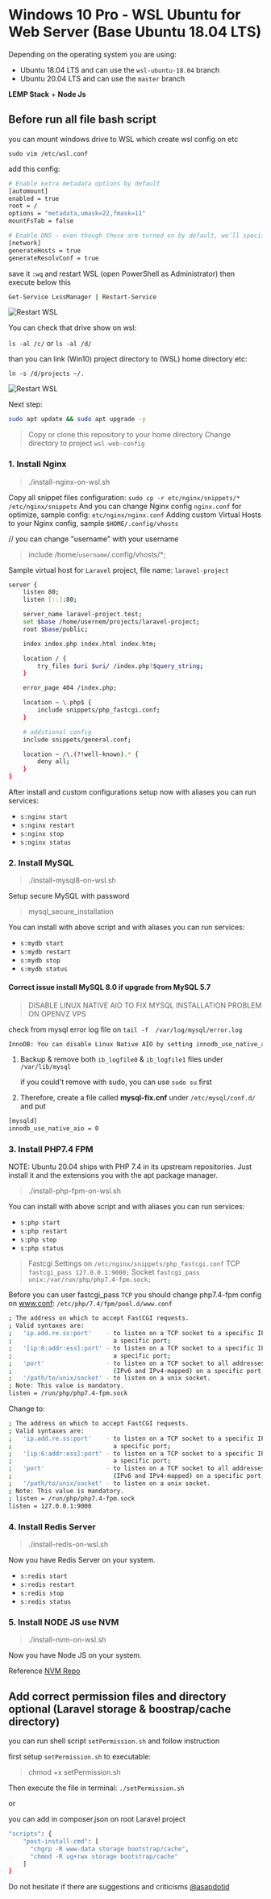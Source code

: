 # Windows 10 Pro - WSL Ubuntu for Web Server (Base Ubuntu 18.04 LTS)

Depending on the operating system you are using:

- Ubuntu 18.04 LTS and can use the `wsl-ubuntu-18.04` branch
- Ubuntu 20.04 LTS and can use the `master` branch

**LEMP Stack** + **Node Js**

## Before run all file bash script

you can mount windows drive to WSL which create wsl config on etc

```sudo vim /etc/wsl.conf```

add this config:

``` bash
# Enable extra metadata options by default
[automount]
enabled = true
root = /
options = "metadata,umask=22,fmask=11"
mountFsTab = false

# Enable DNS – even though these are turned on by default, we’ll specify here just to be explicit.
[network]
generateHosts = true
generateResolvConf = true
```

save it `:wq` and restart WSL (open PowerShell as Administrator) then execute below this

``` bash
Get-Service LxssManager | Restart-Service
```

![Restart WSL](./images/wsl-powershell-restart-wsl.jpg "Restart WSL from PowerShell as Administrator")

You can check that drive show on wsl:

`ls -al /c/` or `ls -al /d/`

than you can link (Win10) project directory to (WSL) home directory etc:

`ln -s /d/projects ~/.`

![Restart WSL](./images/wsl-list-home-dir.jpg "Show list home directory WSL")

Next step:

``` bash
sudo apt update && sudo apt upgrade -y
```

> Copy or clone this repository to your home directory
> Change directory to project `wsl-web-config`

### 1. Install Nginx

> ./install-nginx-on-wsl.sh

Copy all snippet files configuration: `sudo cp -r etc/nginx/snippets/* /etc/nginx/snippets`
And you can change Nginx config `nginx.conf` for optimize, sample config: `etc/nginx/nginx.conf`
Adding custom Virtual Hosts to your Nginx config, sample `$HOME/.config/vhosts`

// you can change "username" with your username
> include /home/`username`/.config/vhosts/*;

Sample virtual host for `Laravel` project, file name: `laravel-project`

``` bash
server {
    listen 80;
    listen [::]:80;

    server_name laravel-project.test;
    set $base /home/usernem/projects/laravel-project;
    root $base/public;

    index index.php index.html index.htm;

    location / {
        try_files $uri $uri/ /index.php?$query_string;
    }

    error_page 404 /index.php;

    location ~ \.php$ {
        include snippets/php_fastcgi.conf;
    }

    # additional config
    include snippets/general.conf;

    location ~ /\.(?!well-known).* {
        deny all;
    }
}
```

After install and custom configurations setup now with aliases you can run services:

- `s:nginx start`
- `s:nginx restart`
- `s:nginx stop`
- `s:nginx status`

### 2. Install MySQL

> ./install-mysql8-on-wsl.sh

Setup secure MySQL with password

> mysql_secure_installation

You can install with above script and with aliases you can run services:

- `s:mydb start`
- `s:mydb restart`
- `s:mydb stop`
- `s:mydb status`

#### Correct issue install MySQL 8.0 if upgrade from MySQL 5.7

> DISABLE LINUX NATIVE AIO TO FIX MYSQL INSTALLATION PROBLEM ON OPENVZ VPS

check from mysql error log file on `tail -f  /var/log/mysql/error.log`

``` bash
InnoDB: You can disable Linux Native AIO by setting innodb_use_native_aio = 0 in my.cnf
```

1. Backup & remove both `ib_logfile0` & `ib_logfile1` files under `/var/lib/mysql`

    if you could't remove with sudo, you can use `sudo su` first

1. Therefore, create a file called **mysql-fix.cnf** under `/etc/mysql/conf.d/` and put

``` bash
[mysqld]
innodb_use_native_aio = 0
```

### 3. Install PHP7.4 FPM

NOTE: Ubuntu 20.04 ships with PHP 7.4 in its upstream repositories. Just install it and the extensions you with the apt package manager.

> ./install-php-fpm-on-wsl.sh

You can install with above script and with aliases you can run services:

- `s:php start`
- `s:php restart`
- `s:php stop`
- `s:php status`

> Fastcgi Settings on `/etc/nginx/snippets/php_fastcgi.conf`
> TCP `fastcgi_pass 127.0.0.1:9000;`
> Socket `fastcgi_pass unix:/var/run/php/php7.4-fpm.sock;`

Before you can user fastcgi_pass `TCP` you should change php7.4-fpm config on www.conf: `/etc/php/7.4/fpm/pool.d/www.conf`

``` bash
; The address on which to accept FastCGI requests.
; Valid syntaxes are:
;   'ip.add.re.ss:port'    - to listen on a TCP socket to a specific IPv4 address on
;                            a specific port;
;   '[ip:6:addr:ess]:port' - to listen on a TCP socket to a specific IPv6 address on
;                            a specific port;
;   'port'                 - to listen on a TCP socket to all addresses
;                            (IPv6 and IPv4-mapped) on a specific port;
;   '/path/to/unix/socket' - to listen on a unix socket.
; Note: This value is mandatory.
listen = /run/php/php7.4-fpm.sock
```

Change to:

``` bash
; The address on which to accept FastCGI requests.
; Valid syntaxes are:
;   'ip.add.re.ss:port'    - to listen on a TCP socket to a specific IPv4 address on
;                            a specific port;
;   '[ip:6:addr:ess]:port' - to listen on a TCP socket to a specific IPv6 address on
;                            a specific port;
;   'port'                 - to listen on a TCP socket to all addresses
;                            (IPv6 and IPv4-mapped) on a specific port;
;   '/path/to/unix/socket' - to listen on a unix socket.
; Note: This value is mandatory.
; listen = /run/php/php7.4-fpm.sock
listen = 127.0.0.1:9000
```

### 4. Install Redis Server

> ./install-redis-on-wsl.sh

Now you have Redis Server on your system.

- `s:redis start`
- `s:redis restart`
- `s:redis stop`
- `s:redis status`

### 5. Install NODE JS use NVM

> ./install-nvm-on-wsl.sh

Now you have Node JS on your system.

Reference [NVM Repo](https://github.com/nvm-sh/nvm#installing-and-updating)

## Add correct permission files and directory optional (Laravel storage & boostrap/cache directory)

you can run shell script `setPermission.sh` and follow instruction

first setup `setPermission.sh` to executable:

> chmod +x setPermission.sh

Then execute the file in terminal: `./setPermission.sh`

or

you can add in composer.json on root Laravel project

``` bash
"scripts": {
    "post-install-cmd": [
      "chgrp -R www-data storage bootstrap/cache",
      "chmod -R ug+rwx storage bootstrap/cache"
    ]
}
```

Do not hesitate if there are suggestions and criticisms [@asapdotid](https://github.com/asapdotid)
